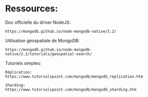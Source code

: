 # Ressources:

Doc officielle du driver NodeJS:

    https://mongodb.github.io/node-mongodb-native/2.2/

Utilisation géospatiale de MongoDB:

    https://mongodb.github.io/node-mongodb-native/2.2/tutorials/geospatial-search/

Tutoriels simples:

    Réplication:
    https://www.tutorialspoint.com/mongodb/mongodb_replication.htm
    
    Sharding:
    https://www.tutorialspoint.com/mongodb/mongodb_sharding.htm

